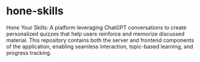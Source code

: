 # hone-skills
Hone Your Skills: A platform leveraging ChatGPT conversations to create personalized quizzes that help users reinforce and memorize discussed material. This repository contains both the server and frontend components of the application, enabling seamless interaction, topic-based learning, and progress tracking.

